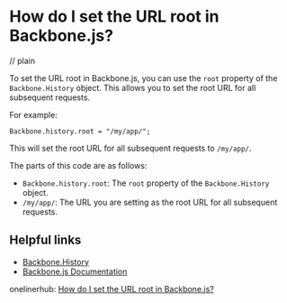 # How do I set the URL root in Backbone.js?
// plain

To set the URL root in Backbone.js, you can use the `root` property of the `Backbone.History` object. This allows you to set the root URL for all subsequent requests.

For example:
```
Backbone.history.root = "/my/app/";
```

This will set the root URL for all subsequent requests to `/my/app/`.

The parts of this code are as follows:

- `Backbone.history.root`: The `root` property of the `Backbone.History` object.
- `/my/app/`: The URL you are setting as the root URL for all subsequent requests.

## Helpful links
- [Backbone.History](http://backbonejs.org/#History)
- [Backbone.js Documentation](http://backbonejs.org/)

onelinerhub: [How do I set the URL root in Backbone.js?](https://onelinerhub.com/backbone.js/how-do-i-set-the-url-root-in-backbone-js)